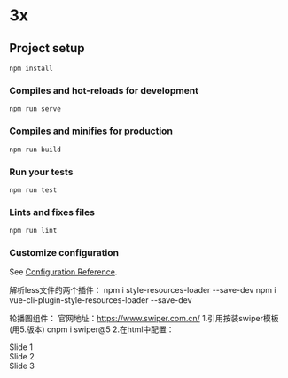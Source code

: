 # 3x

## Project setup
```
npm install
```

### Compiles and hot-reloads for development
```
npm run serve
```

### Compiles and minifies for production
```
npm run build
```

### Run your tests
```
npm run test
```

### Lints and fixes files
```
npm run lint
```

### Customize configuration
See [Configuration Reference](https://cli.vuejs.org/config/).





解析less文件的两个插件：
npm i style-resources-loader --save-dev
npm i vue-cli-plugin-style-resources-loader --save-dev



轮播图组件：
官网地址：https://www.swiper.com.cn/
1.引用按装swiper模板(用5.版本)
cnpm i swiper@5
2.在html中配置：
<div class="swiper-container">
	<div class="swiper-wrapper">
		<div class="swiper-slide">Slide 1</div>
		<div class="swiper-slide">Slide 2</div>
		<div class="swiper-slide">Slide 3</div>
	</div>
	<!-- 如果需要分页器 -->
	<div class="swiper-pagination"></div>
</div>





